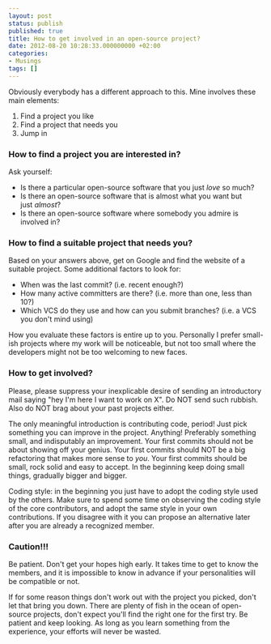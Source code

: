 ```yaml
---
layout: post
status: publish
published: true
title: How to get involved in an open-source project?
date: 2012-08-20 10:28:33.000000000 +02:00
categories:
- Musings
tags: []
---
```

Obviously everybody has a different approach to this. Mine involves these main elements:

1. Find a project you like
1. Find a project that needs you
1. Jump in

### How to find a project you are interested in?

Ask yourself:

- Is there a particular open-source software that you just *love* so much?
- Is there an open-source software that is almost what you want but just *almost*?
- Is there an open-source software where somebody you admire is involved in?

### How to find a suitable project that needs you?

Based on your answers above, get on Google and find the website of a suitable project. Some additional factors to look for:

- When was the last commit? (i.e. recent enough?)
- How many active committers are there? (i.e. more than one, less than 10?)
- Which VCS do they use and how can you submit branches? (i.e. a VCS you don't mind using)

How you evaluate these factors is entire up to you. Personally I prefer small-ish projects where my work will be noticeable, but not too small where the developers might not be too welcoming to new faces.

### How to get involved?

Please, please suppress your inexplicable desire of sending an introductory mail saying "hey I'm here I want to work on X". Do NOT send such rubbish. Also do NOT brag about your past projects either.

The only meaningful introduction is contributing code, period! Just pick something you can improve in the project. Anything! Preferably something small, and indisputably an improvement. Your first commits should not be about showing off your genius. Your first commits should NOT be a big refactoring that makes more sense to *you*. Your first commits should be small, rock solid and easy to accept. In the beginning keep doing small things, gradually bigger and bigger.

Coding style: in the beginning you just have to adopt the coding style used by the others. Make sure to spend some time on observing the coding style of the core contributors, and adopt the same style in your own contributions. If you disagree with it you can propose an alternative later after you are already a recognized member.

### Caution!!!

Be patient. Don't get your hopes high early. It takes time to get to know the members, and it is impossible to know in advance if your personalities will be compatible or not.

If for some reason things don't work out with the project you picked, don't let that bring you down. There are plenty of fish in the ocean of open-source projects, don't expect you'll find the right one for the first try. Be patient and keep looking. As long as you learn something from the experience, your efforts will never be wasted.
